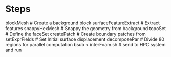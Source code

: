 # Steps
blockMesh                     # Create a background block 
surfaceFeatureExtract         # Extract features
snappyHexMesh                 # Snappy the geometry from background
topoSet                       # Define the faceSet
createPatch                   # Create boundary patches from
setExprFields                 # Set Initial surface displacement
decomposePar                  # Divide 80 regions for parallel computation 
bsub < interFoam.sh           # send to HPC system and run
